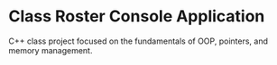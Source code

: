 # Class Roster Console Application

C++ class project focused on the fundamentals of OOP, pointers, and memory management.
